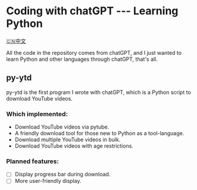 # Coding with chatGPT --- Learning Python
[🇨🇳中文](README_CN.md)

All the code in the repository comes from chatGPT, and I just wanted to learn Python and other languages through chatGPT, that's all.
## py-ytd
py-ytd is the first program I wrote with chatGPT, which is a Python script to download YouTube videos.

### Which implemented:
- Download YouTube videos via pytube. 
- A friendly download tool for those new to Python as a tool-language. 
- Download multiple YouTube videos in bulk. 
- Download YouTube videos with age restrictions. 

### Planned features:
- [ ] Display progress bar during download.
- [ ] More user-friendly display.
